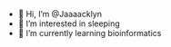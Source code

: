- 👋 Hi, I’m @Jaaaacklyn
- 👀 I’m interested in sleeping
- 🌱 I’m currently learning bioinformatics


<!---
Jaaaacklyn/Jaaaacklyn is a ✨ special ✨ repository because its `README.md` (this file) appears on your GitHub profile.
You can click the Preview link to take a look at your changes.
--->
